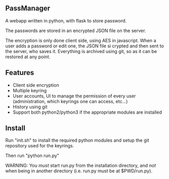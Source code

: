 PassManager
-----------

A webapp written in python, with flask to store password.

The passwords are stored in an encrypted JSON file on the server.

The encryption is only done client side, using AES in javascript. When a user adds a password or edit one, the JSON file si crypted and then sent to the server, who saves it. Everything is archived using git, so as it can be restored at any point.


Features
--------
* Client side encryption
* Multiple keyring
* User accounts, UI to manage the permission of every user (administration, which keyrings one can access, etc…)
* History using git
* Support both python2/python3 if the appropriate modules are installed


Install
-------
Run "init.sh" to install the required python modules and setup the git repository used for the keyrings.

Then run "python run.py"

WARNING: You *must* start run.py from the installation directory, and *not* when being in another directory (i.e. run.py must be at $PWD/run.py).
